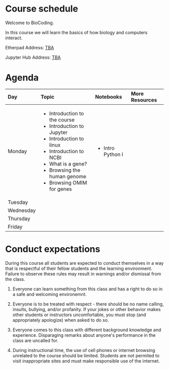 
# Course schedule

Welcome to BioCoding.

In this course we will learn the basics of how biology and computers interact.

Etherpad Address: [TBA]()

Jupyter Hub Address: [TBA]()

# Agenda

|Day|Topic|Notebooks|More Resources|
|:--|:----|:--------|:-------------|
|Monday|<ul><li>Introduction to the course <li>Introduction to Jupyter <li>Introduction to linux <li>Introduction to NCBI <li> What is a gene? <li> Browsing the human genome <li> Browsing OMIM for genes</ul>|<ul><li>Intro Python I</ul>||
|Tuesday|<ul></ul>|||
|Wednesday|<ul></ul>|||
|Thursday|<ul></ul>|||
|Friday|<ul></ul>|||


# Conduct expectations

During this course all students are expected to conduct themselves in a way
that is respectful of their fellow students and the learning environment.
Failure to observe these rules may result in warnings and/or dismissal from
the class.

1. Everyone can learn something from this class and has a right to do so in
   a safe and welcoming environemnt.

2. Everyone is to be treated with respect - there should be no name calling,
   insults, bullying, and/or profanity. If your jokes or other behavior
   makes other students or instructors uncomfortable, you must stop (and
   appropriately apologize) when asked to do so.

3. Everyone comes to this class with different background knowledge and
   experience. Disparaging remarks about anyone's performance in the class
   are uncalled for.

4. During instructional time, the use of cell phones or internet browsing
   unrelated to the course should be limited. Students are not permited to
   visit inappropriate sites and must make responsible use of the internet.
